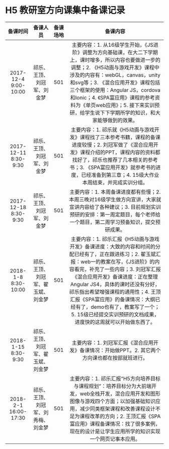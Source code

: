 # H5 教研室方向课集中备课记录

|备课时间|备课人员|备课场地|备课内容|
|:--------:|:---:|:---:|:---:|
|2017-12-4 9:00-10:00|祁乐、王顶、刘冠军、刘金梦|501|主要内容：1. 从16级学生开始，《JS进阶》调整为方向基础课，在大二下学期上，课时增多，所以内容也要做进一步的调整；2. 《H5动画与游戏开发》课程中涉及的内容有：webGL，canvas，unity和svg等；3. 《混合应用开发》课程包括三个框架的使用：Angular JS，cordova和Ionic；4. 《SPA富应用》课程的参考资料为《单页web应用》；5. 接下来实训预研，给学生说下下学期所学的知识，和大家能够做到的效果。|
|2017-12-11 8:30-9:30|祁乐、王顶、刘冠军、刘金梦|501|主要内容：1. 祁乐就《H5动画与游戏开发》课程找了三本参考书籍，课程的备课进度较慢；2. 刘冠军做了《混合应用开发》课程介绍的PPT，课程内容的资料都找好了，祁乐也推荐了几本相关的参考书；3. 《SPA富应用开发》就参考书的进度，已经准备到第三章；4. 15级大作业本周结束，并完成实训分组。|
|2017-12-18 8:30-9:30|祁乐、王顶、刘冠军、刘金梦|501|主要内容：1. 本周备课进度都有些慢；2. 本周三晚对16级学生做方向宣讲，大家就宣讲内容给了各种建议；3. 目前规划实训预研的安排：第一周定题目，每个老师给一个题目，第二周学习预备知识，提交预研成果。|
|2018-1-8 8:30-10:00|祁乐、王顶、刘冠军、翟玉斌、刘金梦|501|主要内容：1. 祁乐汇报《H5动画与游戏开发》备课进度：大致的内容和时间的分配已经有了，正在跟进练习；2. 翟玉斌汇报：web一的教案在写，《JS进阶》的内容看完，补充了一些内容；3. 刘冠军汇报《混合应用开发》备课进度：正在整理 Angular JS4，具体的课时还没有分好，祁乐指出希望增强课程的通用性；4. 王顶汇报《SPA富应用》的备课情况：大纲已经有了，demo也有了，教案写了一个；5. 15级已经提交实训预研的文档成果，进度快的这周就可以开始做东西了。|
|2018-1-15 8:30-9:30|祁乐、王顶、刘冠军、翟玉斌、刘金梦|501|主要内容：1. 刘冠军汇报《混合应用开发》备课情况：开始做PPT。2. 其它两个方向课也都在按部就班进行。|
|2018-2-1 16:00-17:30|祁乐、王顶、刘冠军、刘秀梅、刘金梦|501|主要内容：1. 祁乐汇报“H5方向培养目标与课程规划”：培养目标分为大前端开发，web全栈开发，混合应用开发和图形图像与游戏四个方面；以加强基础知识应用，减少同类框架课程和改善课程设计不足为课程改革的方向；2. 王顶汇报《SPA富应用》课程备课情况：找了很多案例，现在的设计是让学生应用所学的知识实现一个网页记事本应用。|